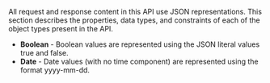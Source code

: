 <div class="method-area">
  <div class="method-copy">
    <div class="method-copy-padding">
      <p>All request and response content in this API use JSON representations. This section describes the properties, data types, and constraints of each of the object types present in the API.</p>
      <ul>
        <li><b>Boolean</b> - Boolean values are represented using the JSON literal values <span class="code-green">true</span> and <span class="code-green">false</span>.</li>
        <li><b>Date</b> - Date values (with no time component) are represented using the format <span class="code-green">yyyy-mm-dd</span>.</li>
      </ul>
    </div>
  </div>
</div>
